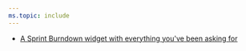 ```yaml
---
ms.topic: include
---
```


* [A Sprint Burndown widget with everything you've been asking for](#a-sprint-burndown-widget-with-everything-youve-been-asking-for)
